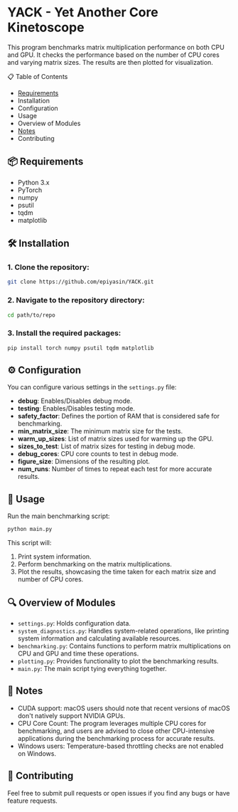 # YACK - Yet Another Core Kinetoscope
 
This program benchmarks matrix multiplication performance on both CPU and GPU. It checks the performance based on the number of CPU cores and varying matrix sizes. The results are then plotted for visualization.

📋 Table of Contents

- [Requirements](#📦-requirements)
- Installation
- Configuration
- Usage
- Overview of Modules
- [Notes](#🔔-notes)
- Contributing

## 📦 Requirements

- Python 3.x
- PyTorch
- numpy
- psutil
- tqdm
- matplotlib

## 🛠 Installation 

### 1. Clone the repository:

```bash
git clone https://github.com/epiyasin/YACK.git
```
### 2. Navigate to the repository directory:

```bash
cd path/to/repo
```

### 3. Install the required packages:
```bash
pip install torch numpy psutil tqdm matplotlib
```

## ⚙ Configuration

You can configure various settings in the `settings.py` file:

- **debug**: Enables/Disables debug mode.
- **testing**: Enables/Disables testing mode.
- **safety_factor**: Defines the portion of RAM that is considered safe for benchmarking.
- **min_matrix_size**: The minimum matrix size for the tests.
- **warm_up_sizes**: List of matrix sizes used for warming up the GPU.
- **sizes_to_test**: List of matrix sizes for testing in debug mode.
- **debug_cores**: CPU core counts to test in debug mode.
- **figure_size**: Dimensions of the resulting plot.
- **num_runs**: Number of times to repeat each test for more accurate results.

## 🚀 Usage

Run the main benchmarking script:

```bash
python main.py
```

This script will:

1. Print system information.
2. Perform benchmarking on the matrix multiplications.
3. Plot the results, showcasing the time taken for each matrix size and number of CPU cores.

## 🔍 Overview of Modules

- `settings.py`: Holds configuration data.
- `system_diagnostics.py`: Handles system-related operations, like printing system information and calculating available resources.
- `benchmarking.py`: Contains functions to perform matrix multiplications on CPU and GPU and time these operations.
- `plotting.py`: Provides functionality to plot the benchmarking results.
- `main.py`: The main script tying everything together.

## 🔔 Notes

- CUDA support: macOS users should note that recent versions of macOS don't natively support NVIDIA GPUs.
- CPU Core Count: The program leverages multiple CPU cores for benchmarking, and users are advised to close other CPU-intensive applications during the benchmarking process for accurate results.
- Windows users: Temperature-based throttling checks are not enabled on Windows.

## 🤝 Contributing

Feel free to submit pull requests or open issues if you find any bugs or have feature requests.